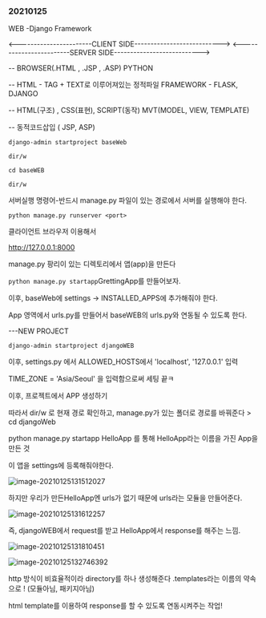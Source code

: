 ### 20210125

WEB -Django Framework

<-----------------------CLIENT SIDE--------------------------->         <------------------------SERVER SIDE--------------------------->

-- BROWSER(.HTML , .JSP , .ASP)                                            PYTHON

-- HTML - TAG + TEXT로 이루어져있는 정적파일                  FRAMEWORK - FLASK, DJANGO

-- HTML(구조) ,  CSS(표현), SCRIPT(동작)                               MVT(MODEL, VIEW, TEMPLATE)

-- 동적코드삽입 ( JSP, ASP)



```django-admin startproject baseWeb```

```dir/w```

```cd baseWEB```

```dir/w```

서버실행 명령어-반드시 manage.py 파일이 있는 경로에서 서버를 실행해야 한다.

```python manage.py runserver <port>```<optional>

클라이언트 브라우저 이용해서

http://127.0.0.1:8000 

manage.py 팡리이 있는 디렉토리에서 앱(app)을 만든다

```python manage.py startapp```GrettingApp를 만들어보자.

이후, baseWeb에 settings -> INSTALLED_APPS에 추가해줘야 한다.

App 영역에서 urls.py를 만들어서 baseWEB의 urls.py와 연동될 수 있도록 한다.



---NEW PROJECT

```django-admin startproject djangoWEB```

이후, settings.py 에서 ALLOWED_HOSTS에서 'localhost', '127.0.0.1' 입력

TIME_ZONE = 'Asia/Seoul' 을 입력함으로써 세팅 끝ㅋ



이후, 프로젝트에서 APP 생성하기

따라서 dir/w 로 현재 경로 확인하고, manage.py가 있는 폴더로 경로를 바꿔준다  > cd djangoWeb

python manage.py startapp HelloApp 를 통해 HelloApp라는 이름을 가진 App을 만든 것

이 앱을 settings에 등록해줘야한다.

![image-20210125131512027](20210125(web).assets/image-20210125131512027.png)

하지만 우리가 만든HelloApp엔 urls가 없기 때문에 urls라는 모듈을 만들어준다.

![image-20210125131612257](20210125(web).assets/image-20210125131612257.png)

즉, djangoWEB에서 request를 받고 HelloApp에서 response를 해주는 느낌.

![image-20210125131810451](20210125(web).assets/image-20210125131810451.png)

![image-20210125132746392](20210125(web).assets/image-20210125132746392.png)

http 방식이 비효율적이라 directory를 하나 생성해준다 .templates라는 이름의 약속으로 ! (모듈아님, 패키지아님)

html template를 이용하여 response를 할 수 있도록 연동시켜주는 작업!